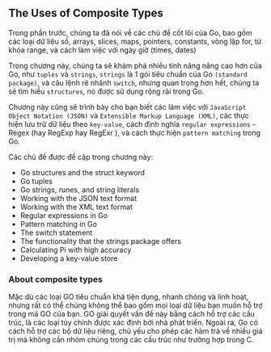 ## The Uses of Composite Types

Trong phần trước, chúng ta đã nói về các chủ đề cốt lõi của Go, bao gồm các loại dữ liệu số, arrays, slices, maps, pointers,
constants, vòng lặp for, từ khóa range, và cách làm việc với ngày giờ (times, dates)

Trong chương này, chúng ta sẽ khám phá nhiều tính năng nâng cao hơn của Go, như `tuples` và `strings`,
`strings` là 1 gói tiêu chuẩn của Go `(standard package)`, và câu lệnh rẽ nhánh `switch`, nhưng quan trọng hơn hết, chúng 
ta sẽ tìm hiểu `structures`, nó được sử dụng rộng rãi trong Go.

Chương này cũng sẽ trình bày cho bạn biết các làm việc với `JavaScript Object Notation (JSON)` và `Extensible Markup Language
(XML)`, các thực hiện lưu trữ dữ liệu theo `key-value`, cách định nghĩa `regular expressions` - Regex (hay RegExp hay 
RegExr ), và cách thực hiện `pattern matching` trong Go.

Các chủ đề được đề cập trong chương này:
* Go structures and the struct keyword
* Go tuples
* Go strings, runes, and string literals
* Working with the JSON text format
* Working with the XML text format
* Regular expressions in Go
* Pattern matching in Go
* The switch statement
* The functionality that the strings package offers
* Calculating Pi with high accuracy
* Developing a key-value store

### About composite types
Mặc dù các loại GO tiêu chuẩn khá tiện dụng, nhanh chóng và linh hoạt, nhưng rất có thể chúng không thể bao gồm mọi loại
dữ liệu bạn muốn hỗ trợ trong mã GO của bạn. GO giải quyết vấn đề này bằng cách hỗ trợ các cấu trúc, là các loại tùy 
chỉnh được xác định bởi nhà phát triển. Ngoài ra, Go có cách hỗ trợ các bộ dữ liệu riêng, chủ yếu cho phép các hàm trả 
về nhiều giá trị mà không cần nhóm chúng trong các cấu trúc như trường hợp trong C.